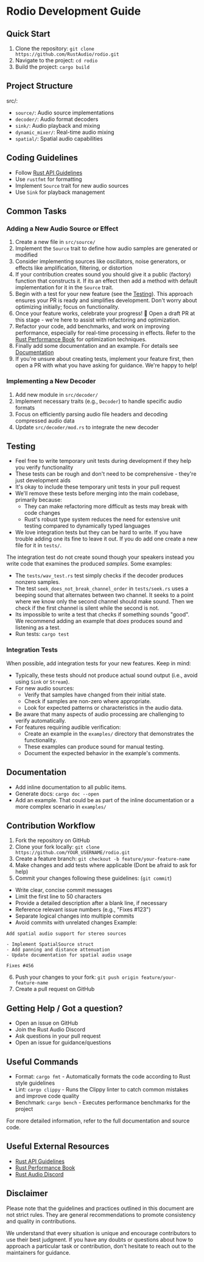 # Rodio Development Guide

## Quick Start

1. Clone the repository: `git clone https://github.com/RustAudio/rodio.git`
2. Navigate to the project: `cd rodio`
3. Build the project: `cargo build`

## Project Structure

src/:
- `source/`: Audio source implementations
- `decoder/`: Audio format decoders
- `sink/`: Audio playback and mixing
- `dynamic_mixer/`: Real-time audio mixing
- `spatial/`: Spatial audio capabilities

## Coding Guidelines

- Follow [Rust API Guidelines](https://rust-lang.github.io/api-guidelines/)
- Use `rustfmt` for formatting
- Implement `Source` trait for new audio sources
- Use `Sink` for playback management

## Common Tasks

### Adding a New Audio Source or Effect

1. Create a new file in `src/source/`
1. Implement the `Source` trait to define how audio samples are generated or modified
1. Consider implementing sources like oscillators, noise generators, or effects like amplification, filtering, or distortion
1. If your contribution creates sound you should give it a public (factory) function that constructs it. If its an effect then add a method with default implementation for it in the `Source` trait.
1. Begin with a test for your new feature (see the [Testing](#testing)). This approach ensures your PR is ready and simplifies development. Don't worry about optimizing initially; focus on functionality.
1. Once your feature works, celebrate your progress! 🎉 Open a draft PR at this stage - we're here to assist with refactoring and optimization.
1. Refactor your code, add benchmarks, and work on improving performance, especially for real-time processing in effects. Refer to the [Rust Performance Book](https://nnethercote.github.io/perf-book/introduction.html) for optimization techniques.
1. Finally add some documentation and an example. For details see [Documentation]($documentation)
1. If you're unsure about creating tests, implement your feature first, then open a PR with what you have asking for guidance. We're happy to help!

### Implementing a New Decoder

1. Add new module in `src/decoder/`
2. Implement necessary traits (e.g., `Decoder`) to handle specific audio formats
3. Focus on efficiently parsing audio file headers and decoding compressed audio data
4. Update `src/decoder/mod.rs` to integrate the new decoder

## Testing

- Feel free to write temporary unit tests during development if they help you verify functionality
- These tests can be rough and don't need to be comprehensive - they're just development aids
- It's okay to include these temporary unit tests in your pull request
- We'll remove these tests before merging into the main codebase, primarily because:
  - They can make refactoring more difficult as tests may break with code changes
  - Rust's robust type system reduces the need for extensive unit testing compared to dynamically typed languages
- We love integration tests but they can be hard to write. If you have trouble adding one its fine to leave it out. If you do add one create a new file for it in `tests/`. 

The integration test do not create sound though your speakers instead you write
code that examines the produced *samples*. Some examples:
  - The `tests/wav_test.rs` test simply checks if the decoder produces nonzero samples. 
  - The test `seek_does_not_break_channel_order` in `tests/seek.rs` uses a
    beeping sound that alternates between two channel. It seeks to a
    point where we know only the second channel should make sound. Then we check
    if the first channel is silent while the second is not.
- Its impossible to write a test that checks if something sounds "good". We
  recommend adding an example that *does* produces sound and listening as a
  test.
- Run tests: `cargo test`

### Integration Tests

When possible, add integration tests for your new features. Keep in mind:

- Typically, these tests should not produce actual sound output (i.e., avoid using `Sink` or `Stream`).
- For new audio sources:
  - Verify that samples have changed from their initial state.
  - Check if samples are non-zero where appropriate.
  - Look for expected patterns or characteristics in the audio data.
- Be aware that many aspects of audio processing are challenging to verify automatically.
- For features requiring audible verification:
  - Create an example in the `examples/` directory that demonstrates the functionality.
  - These examples can produce sound for manual testing.
  - Document the expected behavior in the example's comments.

## Documentation

- Add inline documentation to all public items.
- Generate docs: `cargo doc --open`
- Add an example. That could be as part of the inline documentation or a more complex scenario in `examples/`

## Contribution Workflow

1. Fork the repository on GitHub
2. Clone your fork locally: `git clone https://github.com/YOUR_USERNAME/rodio.git`
3. Create a feature branch: `git checkout -b feature/your-feature-name`
4. Make changes and add tests where applicable (Dont be afraid to ask for help)
5. Commit your changes following these guidelines: (`git commit`)
  - Write clear, concise commit messages
  - Limit the first line to 50 characters
  - Provide a detailed description after a blank line, if necessary
  - Reference relevant issue numbers (e.g., "Fixes #123")
  - Separate logical changes into multiple commits
  - Avoid commits with unrelated changes
  Example:
  ```
  Add spatial audio support for stereo sources

  - Implement SpatialSource struct
  - Add panning and distance attenuation
  - Update documentation for spatial audio usage

  Fixes #456
  ```
6. Push your changes to your fork: `git push origin feature/your-feature-name`
7. Create a pull request on GitHub

## Getting Help / Got a question?

- Open an issue on GitHub
- Join the Rust Audio Discord
- Ask questions in your pull request
- Open an issue for guidance/questions

## Useful Commands

- Format: `cargo fmt` - Automatically formats the code according to Rust style guidelines
- Lint: `cargo clippy` - Runs the Clippy linter to catch common mistakes and improve code quality
- Benchmark: `cargo bench` - Executes performance benchmarks for the project

For more detailed information, refer to the full documentation and source code.

## Useful External Resources

- [Rust API Guidelines](https://rust-lang.github.io/api-guidelines/)
- [Rust Performance Book](https://nnethercote.github.io/perf-book/introduction.html)
- [Rust Audio Discord](https://discord.com/invite/8qW6q2k)

## Disclaimer

Please note that the guidelines and practices outlined in this document
are not strict rules. They are general recommendations to promote
consistency and quality in contributions.

We understand that every situation is unique and encourage contributors
to use their best judgment. If you have any doubts or questions about
how to approach a particular task or contribution, don't hesitate to
reach out to the maintainers for guidance.
